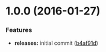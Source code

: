 <a name="1.0.0"></a>
# 1.0.0 (2016-01-27)


### Features

* **releases:** initial commit ([b4af91d](https://github.com/hypeJunction/Elgg-menus_dropdown/commit/b4af91d))



